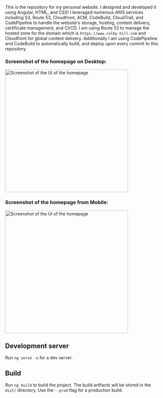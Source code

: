 This is the repository for my personal website. I designed and developed it using Angular, HTML, and CSS! 
I leveraged numerous AWS services including S3, Route 53, Cloudfront, ACM, CodeBuild, CloudTrail, and CodePipeline to handle the website's storage, hosting, content delivery, certificate management, and CI/CD. I am using Route 53 to manage the hosted zone for the domain which is `https://www.colby-hill.com` and Cloudfront for global content delivery. Additionally I am using CodePipeline and CodeBuild to automatically build, and deploy upon every commit to this repository.



### Screenshot of the homepage on Desktop:
<img src="https://i.imgur.com/aFEZjei.png" height="400" alt="Screenshot of the UI of the homepage">

### Screenshot of the homepage from Mobile:
<img src="https://i.imgur.com/540FFTZ.jpg" height="400" alt="Screenshot of the UI of the homepage">

## Development server

Run `ng serve -o` for a dev server.


## Build

Run `ng build` to build the project. The build artifacts will be stored in the `dist/` directory. Use the `--prod` flag for a production build.
